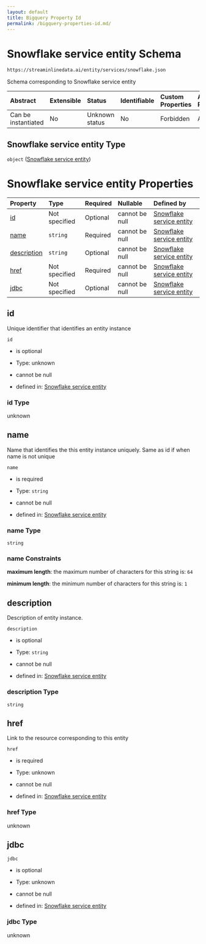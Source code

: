 ```yaml
---
layout: default
title: Bigquery Property Id
permalink: /bigquery-properties-id.md/
---
```

# Snowflake service entity Schema

```txt
https://streaminlinedata.ai/entity/services/snowflake.json
```

Schema corresponding to Snowflake service entity

| Abstract            | Extensible | Status         | Identifiable | Custom Properties | Additional Properties | Access Restrictions | Defined In                                                              |
| :------------------ | :--------- | :------------- | :----------- | :---------------- | :-------------------- | :------------------ | :---------------------------------------------------------------------- |
| Can be instantiated | No         | Unknown status | No           | Forbidden         | Allowed               | none                | [snowflake.json](snowflake.md "open original schema") |

## Snowflake service entity Type

`object` ([Snowflake service entity](snowflake.md))

# Snowflake service entity Properties

| Property                    | Type          | Required | Nullable       | Defined by                                                                                                                                           |
| :-------------------------- | :------------ | :------- | :------------- | :--------------------------------------------------------------------------------------------------------------------------------------------------- |
| [id](#id)                   | Not specified | Optional | cannot be null | [Snowflake service entity](snowflake-properties-id.md "https://streaminlinedata.ai/entity/services/snowflake.json#/properties/id")                   |
| [name](#name)               | `string`      | Required | cannot be null | [Snowflake service entity](snowflake-properties-name.md "https://streaminlinedata.ai/entity/services/snowflake.json#/properties/name")               |
| [description](#description) | `string`      | Optional | cannot be null | [Snowflake service entity](snowflake-properties-description.md "https://streaminlinedata.ai/entity/services/snowflake.json#/properties/description") |
| [href](#href)               | Not specified | Required | cannot be null | [Snowflake service entity](snowflake-properties-href.md "https://streaminlinedata.ai/entity/services/snowflake.json#/properties/href")               |
| [jdbc](#jdbc)               | Not specified | Optional | cannot be null | [Snowflake service entity](snowflake-properties-jdbc.md "https://streaminlinedata.ai/entity/services/snowflake.json#/properties/jdbc")               |

## id

Unique identifier that identifies an entity instance

`id`

*   is optional

*   Type: unknown

*   cannot be null

*   defined in: [Snowflake service entity](snowflake-properties-id.md "https://streaminlinedata.ai/entity/services/snowflake.json#/properties/id")

### id Type

unknown

## name

Name that identifies the this entity instance uniquely. Same as id if when name is not unique

`name`

*   is required

*   Type: `string`

*   cannot be null

*   defined in: [Snowflake service entity](snowflake-properties-name.md "https://streaminlinedata.ai/entity/services/snowflake.json#/properties/name")

### name Type

`string`

### name Constraints

**maximum length**: the maximum number of characters for this string is: `64`

**minimum length**: the minimum number of characters for this string is: `1`

## description

Description of entity instance.

`description`

*   is optional

*   Type: `string`

*   cannot be null

*   defined in: [Snowflake service entity](snowflake-properties-description.md "https://streaminlinedata.ai/entity/services/snowflake.json#/properties/description")

### description Type

`string`

## href

Link to the resource corresponding to this entity

`href`

*   is required

*   Type: unknown

*   cannot be null

*   defined in: [Snowflake service entity](snowflake-properties-href.md "https://streaminlinedata.ai/entity/services/snowflake.json#/properties/href")

### href Type

unknown

## jdbc



`jdbc`

*   is optional

*   Type: unknown

*   cannot be null

*   defined in: [Snowflake service entity](snowflake-properties-jdbc.md "https://streaminlinedata.ai/entity/services/snowflake.json#/properties/jdbc")

### jdbc Type

unknown
